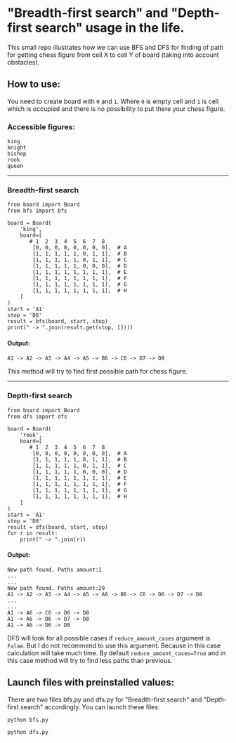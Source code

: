 "Breadth-first search" and "Depth-first search" usage in the life.
================
This small repo illustrates how we can use BFS and DFS for finding of path for 
getting chess figure from cell X to cell Y of board (taking into account obstacles). 


How to use:
---------

You need to create board with `0` and `1`. Where `0` is empty cell and `1` is 
cell which is occupied and there is no possibility to put there your chess 
figure.

### Accessible figures:
```
king
knight
bishop
rook
queen
```
---

### Breadth-first search

```
from board import Board
from bfs import bfs

board = Board(
    'king',
    board=[
       # 1  2  3  4  5  6  7  8
        [0, 0, 0, 0, 0, 0, 0, 0],  # A
        [1, 1, 1, 1, 1, 0, 1, 1],  # B
        [1, 1, 1, 1, 1, 0, 1, 1],  # C
        [1, 1, 1, 1, 1, 0, 0, 0],  # D
        [1, 1, 1, 1, 1, 1, 1, 1],  # E
        [1, 1, 1, 1, 1, 1, 1, 1],  # F
        [1, 1, 1, 1, 1, 1, 1, 1],  # G
        [1, 1, 1, 1, 1, 1, 1, 1],  # H
    ]
)
start = 'A1'
stop = 'D8'
result = bfs(board, start, stop)
print(" -> ".join(result.get(stop, [])))
```
#### Output:
```
A1 -> A2 -> A3 -> A4 -> A5 -> B6 -> C6 -> D7 -> D8
```
This method will try to find  first possible path for chess figure.

---

### Depth-first search
```
from board import Board
from dfs import dfs

board = Board(
    'rook',
    board=[
       # 1  2  3  4  5  6  7  8
        [0, 0, 0, 0, 0, 0, 0, 0],  # A
        [1, 1, 1, 1, 1, 0, 1, 1],  # B
        [1, 1, 1, 1, 1, 0, 1, 1],  # C
        [1, 1, 1, 1, 1, 0, 0, 0],  # D
        [1, 1, 1, 1, 1, 1, 1, 1],  # E
        [1, 1, 1, 1, 1, 1, 1, 1],  # F
        [1, 1, 1, 1, 1, 1, 1, 1],  # G
        [1, 1, 1, 1, 1, 1, 1, 1],  # H
    ]
)
start = 'A1'
stop = 'D8'
result = dfs(board, start, stop)
for r in result:
    print(" -> ".join(r))
```
#### Output:
```
New path found. Paths amount:1
...
...
New path found. Paths amount:29
A1 -> A2 -> A3 -> A4 -> A5 -> A6 -> B6 -> C6 -> D6 -> D7 -> D8
...
...
A1 -> A6 -> C6 -> D6 -> D8
A1 -> A6 -> D6 -> D7 -> D8
A1 -> A6 -> D6 -> D8

```
DFS will look for all possible cases if `reduce_amount_cases` argument is `Falae`.
But I do not recommend to use this argument. Because in this case calculation will 
take much time. By default `reduce_amount_cases=True` and in this case method 
will try to find less paths than previous.

Launch files with preinstalled values:
----
There are two files bfs.py and dfs.py for "Breadth-first search" and "Depth-first search" accordingly.
You can launch these files:
```
python bfs.py 
```
```
python dfs.py 
```
